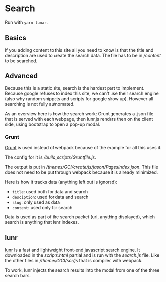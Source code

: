 # Search
Run with `yarn lunar`. 

## Basics
If you adding content to this site all you need to know is that the title and description are used to create the search data. The file has to be in */content* to be searched.

## Advanced
Because this is a static site, search is the hardest part to implement. Because google refuses to index this site, we can't use their search engine (also why random snippets and scripts for google show up). However all searching is not fully autnomated.

As an overview here is how the search work: Grunt generates a .json file that is served with each webpage, then lunr.js renders then on the client side, using bootstrap to open a pop-up modal.

### Grunt

[Grunt](https://gruntjs.com/) is used instead of webpack because of the example for all this uses it. 

The config for it is */build_scripts/Gruntfile.js*.

The output is put in */themes/GCI/create/js/jason/PagesIndex.json*. This file does not need to be put through webpack because it is already minimized.

Here is how it tracks data (anything left out is ignored):

- `title`: used both for data and search
- `desciption`: used for data and search
- `slug`: only used as data
- `content`: used only for search

Data is used as part of the search packet (url, anything displayed), which search is anything that lunr indexes.

## lunr

[lunr](https://lunrjs.com) Is a fast and lightweight front-end javascript search engine. It downloaded in the *scripts.html* partial and is run with the *search.js* file. Like the other files in */themes/GCI/scr/js* that is compiled with webpack.

To work, lunr injects the search results into the modal from one of the three search bars.

